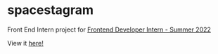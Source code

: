 # spacestagram

Front End Intern project for [Frontend Developer Intern - Summer 2022](https://www.shopify.ca/careers/frontend-developer-intern-summer-2022-remote-us-canada_e4d4fb64-21c6-421c-b889-a51195090d5b)


View it [here!](https://61e1ab075be34433abeac43d--boring-dubinsky-3ff340.netlify.app/)

